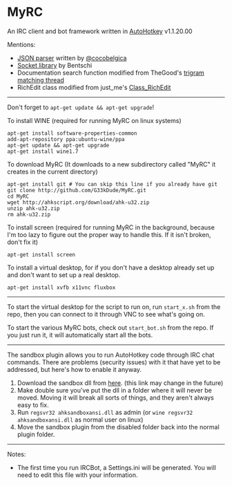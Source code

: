 MyRC
====

An IRC client and bot framework written in [AutoHotkey](http://ahkscript.org/)
v1.1.20.00

Mentions:

* [JSON parser](http://github.com/cocobelgica/AutoHotkey-JSON) written by
	[@cocobelgica](http://github.com/cocobelgica)
* [Socket library](http://www.autohotkey.com/board/topic/94376-) by Bentschi
* Documentation search function modified from TheGood's [trigram matching
	thread](http://www.autohotkey.com/board/topic/35990-)
* RichEdit class modified from just\_me's
	[Class\_RichEdit](http://ahkscript.org/boards/viewtopic.php?f=6&t=681)

-----

Don't forget to `apt-get update && apt-get upgrade`!

To install WINE (required for running MyRC on linux systems)
```
apt-get install software-properties-common
add-apt-repository ppa:ubuntu-wine/ppa
apt-get update && apt-get upgrade
apt-get install wine1.7
```

To download MyRC (It downloads to a new subdirectory called "MyRC" it creates
in the current directory)
```
apt-get install git # You can skip this line if you already have git
git clone http://github.com/G33kDude/MyRC.git
cd MyRC
wget http://ahkscript.org/download/ahk-u32.zip
unzip ahk-u32.zip
rm ahk-u32.zip
```

To install screen (required for running MyRC in the background, because I'm
too lazy to figure out the proper way to handle this. If it isn't broken,
don't fix it)
```
apt-get install screen
```

To install a virtual desktop, for if you don't have a desktop already set up
and don't want to set up a real desktop.
```
apt-get install xvfb x11vnc fluxbox
```

-----

To start the virtual desktop for the script to run on, run `start_x.sh` from
the repo, then you can connect to it through VNC to see what's going on.

To start the various MyRC bots, check out `start_bot.sh` from the repo. If
you just run it, it will automatically start all the bots.

-----

The sandbox plugin allows you to run AutoHotkey code through IRC chat commands.
There are problems (security issues) with it that have yet to be addressed, but here's
how to enable it anyway.

1. Download the sandbox dll from
	[here](http://www.golguppe.com/autohotkey/sandbox/ahksandboxansi.dll).
	(this link may change in the future)
2. Make double sure you've put the dll in a folder where it will never
	be moved. Moving it will break all sorts of things, and they aren't
	always easy to fix.
3. Run `regsvr32 ahksandboxansi.dll` as admin (or `wine regsvr32
	ahksandboxansi.dll` as normal user on linux)
4. Move the sandbox plugin from the disabled folder back into the normal
	plugin folder.

-----

Notes:

* The first time you run IRCBot, a Settings.ini will be generated. You will need to edit this file with your information.